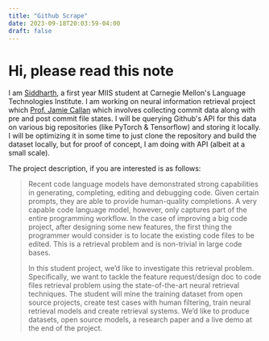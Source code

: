 ```yaml
---
title: "Github Scrape"
date: 2023-09-18T20:03:59-04:00
draft: false
---
```


# Hi, please read this note

I am [Siddharth](https://www.ssgandhi.com/), a first year MIIS student at Carnegie Mellon's Language Technologies Institute. I am working on neural information retrieval project which [Prof. Jamie Callan](http://www.cs.cmu.edu/~callan/) which involves collecting commit data along with pre and post commit file states. I will be querying Github's API for this data on various big repositories (like PyTorch & Tensorflow) and storing it locally. I will be optimizing it in some time to just clone the repository and build the dataset locally, but for proof of concept, I am doing with API (albeit at a small scale).

The project description, if you are interested is as follows:

> Recent code language models have demonstrated strong capabilities in generating, completing, editing and debugging code. Given certain prompts, they are able to provide human-quality completions. A very capable code language model, however, only captures part of the entire programming workflow. In the case of improving a big code project, after designing some new features, the first thing the programmer would consider is to locate the existing code files to be edited. This is a retrieval problem and is non-trivial in large code bases.
>
> In this student project, we’d like to investigate this retrieval problem. Specifically, we want to tackle the feature request/design doc to code files retrieval problem using the state-of-the-art neural retrieval techniques. The student will mine the training dataset from open source projects, create test cases with human filtering, train neural retrieval models and create retrieval systems. We’d like to produce datasets, open source models, a research paper and a live demo at the end of the project.
